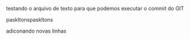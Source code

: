 testando o arquivo de texto
para que podemos executar o commit do GIT


paskltonspaskltons



adiconando novas linhas
